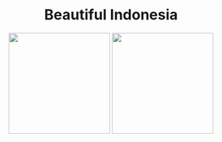 <h1 align='center'>Beautiful Indonesia</h1>

<p align='center'>
    <img width="200" src=' https://www.freepik.com/premium-vector/custom-font-lettering-doodle-illustration-traditional-bali-dancer-flower-bird-borobudur-from-indonesia_5359020.htm#page=1&query=beautiful%20indonesia&position=3/>
    <img width="200" src=' https://www.freepik.com/premium-vector/custom-font-lettering-doodle-traditional-mask-illustration-prambanan-temple-indonesia_5359022.htm/>
    <img width="200" src=' https://www.freepik.com/premium-vector/custom-font-lettering-doodle-komodo-garuda-indonesia-illustration_5359021.htm/>
</p>

<p>This project shows a little beauty about Indonesia that varies from the natural beauty and various ethnic groups and many other beauties.</p>

<br>
<br>

## Built with
[![Html 5](https://img.shields.io/badge/Html-5-blue)](https://developer.mozilla.org/en-US/docs/Web/Guide/HTML/HTML5)
[![Css 3](https://img.shields.io/badge/Css-3-orange)](http://www.css3.info/)
 
## How to install
1. Download this project or you can clone ''' git clone 